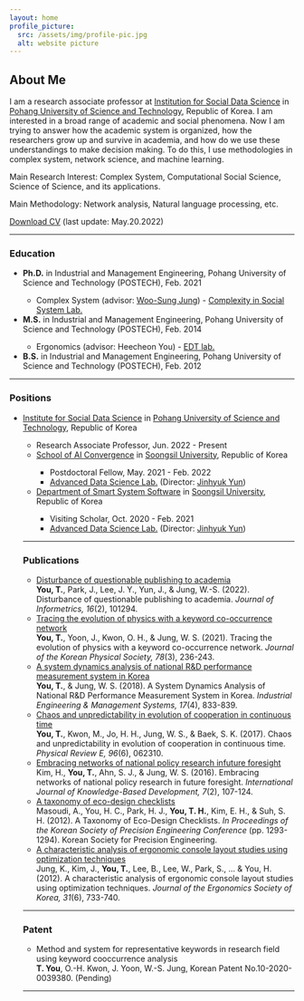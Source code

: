 ```yaml
---
layout: home
profile_picture:
  src: /assets/img/profile-pic.jpg
  alt: website picture
---
```


<h2> About Me </h2>
<p>
  I am a research associate professor at <a href="http://isds.postech.ac.kr">Institution for Social Data Science</a> in <a href="https://www.postech.ac.kr">Pohang University of Science and Technology</a>, Republic of Korea. I am interested in a broad range of academic and social phenomena. Now I am trying to answer how the academic system is organized, how the researchers grow up and survive in academia, and how do we use these understandings to make decision making. To do this, I use methodologies in complex system, network science, and machine learning.
</p>
<p>
  Main Research Interest: Complex System, Computational Social Science, Science of Science, and its applications.
</p>
<p>
  Main Methodology:  Network analysis, Natural language processing, etc.
</p>
<p>
  <a href="https://taekhoyou.github.io/CV_Taekho%20You.pdf">Download CV</a> (last update: May.20.2022)
</p>
<hr>

<h3> Education </h3>
<ul>
  <li><b>Ph.D.</b> in Industrial and Management Engineering, Pohang University of Science and Technology (POSTECH), Feb. 2021</li>
    <ul>
      <li>Complex System (advisor: <a href="https://www.wsjung.net">Woo-Sung Jung</a>) - <a href="http://complex.postech.ac.kr">Complexity in Social System Lab.</a></li>
    </ul>
  <li><b>M.S.</b> in Industrial and Management Engineering, Pohang University of Science and Technology (POSTECH), Feb. 2014</li>
    <ul>
    <li>Ergonomics (advisor: Heecheon You) - <a href="http://edt.postech.ac.kr">EDT lab.</a></li>
    </ul>
  <li><b>B.S.</b> in Industrial and Management Engineering, Pohang University of Science and Technology (POSTECH), Feb. 2012</li>
</ul>
<hr>

<h3> Positions </h3>
<ul>
  <li> <a href="https://isds.postech.ac.kr">Institute for Social Data Science</a> in <a href="https://postech.ac.kr">Pohang University of Science and Technology</a>, Republic of Korea </li>
  <ul>
    <li> Research Associate Professor, Jun. 2022 - Present </li>
  <li> <a href="http://aix.ssu.ac.kr">School of AI Convergence</a> in <a href="http://ssu.ac.kr">Soongsil University</a>, Republic of Korea </li>
  <ul>
    <li> Postdoctoral Fellow, May. 2021 - Feb. 2022 </li>
    <li> <a href="http://adsl.ssu.ac.kr">Advanced Data Science Lab.</a> (Director: <a href="https://bluekura.github.io">Jinhyuk Yun</a>) </li>
  </ul>
  <li> <a href="http://aix.ssu.ac.kr">Department of Smart System Software</a> in <a href="http://ssu.ac.kr">Soongsil University</a>, Republic of Korea </li>
  <ul>
    <li> Visiting Scholar, Oct. 2020 - Feb. 2021 </li>
    <li> <a href="http://adsl.ssu.ac.kr">Advanced Data Science Lab.</a>  (Director: <a href="https://bluekura.github.io">Jinhyuk Yun</a>)</li>
  </ul>
</ul>
<hr>

<h3> Publications </h3>
<ul>
  <li>
    <a href="https://www.sciencedirect.com/science/article/pii/S1751157722000463">Disturbance of questionable publishing to academia</a><br>
    <b>You, T.</b>, Park, J., Lee, J. Y., Yun, J., & Jung, W.-S. (2022). Disturbance of questionable publishing to academia. <i>Journal of Informetrics, 16</i>(2), 101294.
  </li>
  <li> 
    <a href="https://link.springer.com/article/10.1007/s40042-020-00051-5">Tracing the evolution of physics with a keyword co-occurrence network</a><br> 
    <b>You, T.</b>, Yoon, J., Kwon, O. H., & Jung, W. S. (2021). Tracing the evolution of physics with a keyword co-occurrence network. <i>Journal of the Korean Physical Society, 78</i>(3), 236-243.
  </li>
  <li> 
    <a href="http://www.iemsjl.org/journal/article.php?code=64941">A system dynamics analysis of national R&D performance measurement system in Korea</a><br> 
    <b>You, T.</b>, & Jung, W. S. (2018). A System Dynamics Analysis of National R&D Performance Measurement System in Korea. <i>Industrial Engineering & Management Systems, 17</i>(4), 833-839.
  </li>
  <li> 
    <a href="https://journals.aps.org/pre/abstract/10.1103/PhysRevE.96.062310">Chaos and unpredictability in evolution of cooperation in continuous time</a><br> 
    <b>You, T.</b>, Kwon, M., Jo, H. H., Jung, W. S., & Baek, S. K. (2017). Chaos and unpredictability in evolution of cooperation in continuous time. <i>Physical Review E, 96</i>(6), 062310.
  </li>
  <li> 
    <a href="https://www.inderscienceonline.com/doi/abs/10.1504/IJKBD.2016.076464">Embracing networks of national policy research infuture foresight</a><br> 
    Kim, H., <b>You, T.</b>, Ahn, S. J., & Jung, W. S. (2016). Embracing networks of national policy research in future foresight. <i>International Journal of Knowledge-Based Development, 7</i>(2), 107-124.
  </li>
  <li> 
    <a href="https://www.koreascience.or.kr/article/CFKO201231748030874.page">A taxonomy of eco-design checklists</a><br> 
  Masoudi, A., You, H. C., Park, H. J., <b>You, T. H.</b>, Kim, E. H., & Suh, S. H. (2012). A Taxonomy of Eco-Design Checklists. <i>In Proceedings of the Korean Society of Precision Engineering Conference</i> (pp. 1293-1294). Korean Society for Precision Engineering.
  </li>
  <li> 
    <a href="https://www.koreascience.or.kr/article/JAKO201205061572878.page">A characteristic analysis of ergonomic console layout studies using optimization techniques</a><br>
    Jung, K., Kim, J., <b>You, T.</b>, Lee, B., Lee, W., Park, S., ... & You, H. (2012). A characteristic analysis of ergonomic console layout studies using optimization techniques. <i>Journal of the Ergonomics Society of Korea, 31</i>(6), 733-740.
  </li>
</ul>
<hr>

<h3> Patent </h3>
<ul>
  <li> 
    Method and system for representative keywords in research field using keyword cooccurrence analysis<br>
    <b>T. You</b>, O.-H. Kwon, J. Yoon, W.-S. Jung, Korean Patent No.10-2020-0039380. (Pending)
  </li>
</ul>
<hr>
